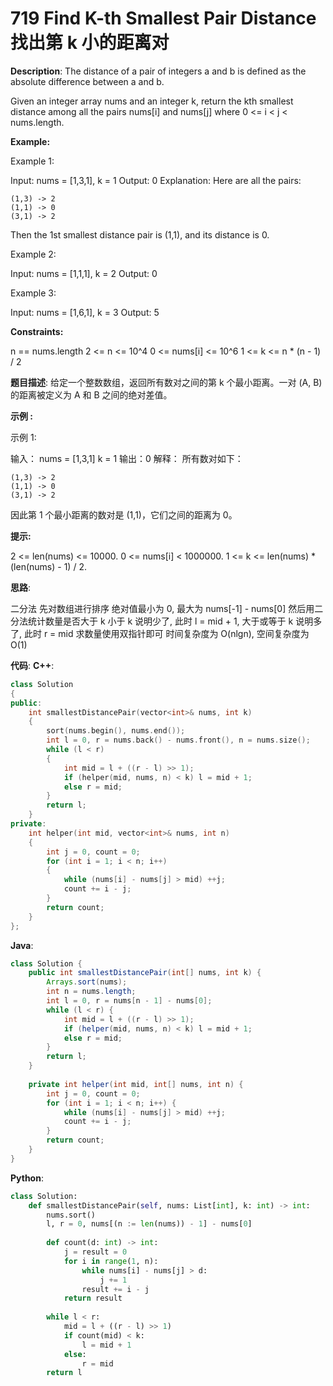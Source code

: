 # 719 Find K-th Smallest Pair Distance 找出第 k 小的距离对

__Description__:
The distance of a pair of integers a and b is defined as the absolute difference between a and b.

Given an integer array nums and an integer k, return the kth smallest distance among all the pairs nums[i] and nums[j] where 0 <= i < j < nums.length.

__Example:__

Example 1:

Input: nums = [1,3,1], k = 1
Output: 0
Explanation: Here are all the pairs:

```text
(1,3) -> 2
(1,1) -> 0
(3,1) -> 2
```

Then the 1st smallest distance pair is (1,1), and its distance is 0.

Example 2:

Input: nums = [1,1,1], k = 2
Output: 0

Example 3:

Input: nums = [1,6,1], k = 3
Output: 5

__Constraints:__

n == nums.length
2 <= n <= 10^4
0 <= nums[i] <= 10^6
1 <= k <= n * (n - 1) / 2

__题目描述__:
给定一个整数数组，返回所有数对之间的第 k 个最小距离。一对 (A, B) 的距离被定义为 A 和 B 之间的绝对差值。

__示例 :__

示例 1:

输入：
nums = [1,3,1]
k = 1
输出：0
解释：
所有数对如下：

```text
(1,3) -> 2
(1,1) -> 0
(3,1) -> 2
```

因此第 1 个最小距离的数对是 (1,1)，它们之间的距离为 0。

__提示:__

2 <= len(nums) <= 10000.
0 <= nums[i] < 1000000.
1 <= k <= len(nums) * (len(nums) - 1) / 2.

__思路__:

二分法
先对数组进行排序
绝对值最小为 0, 最大为 nums[-1] - nums[0]
然后用二分法统计数量是否大于 k
小于 k 说明少了, 此时 l = mid + 1, 大于或等于 k 说明多了, 此时 r = mid
求数量使用双指针即可
时间复杂度为 O(nlgn), 空间复杂度为 O(1)

__代码__:
__C++__:

```C++
class Solution 
{
public:
    int smallestDistancePair(vector<int>& nums, int k) 
    {
        sort(nums.begin(), nums.end());
        int l = 0, r = nums.back() - nums.front(), n = nums.size();
        while (l < r) 
        {
            int mid = l + ((r - l) >> 1);
            if (helper(mid, nums, n) < k) l = mid + 1;
            else r = mid;
        }
        return l;
    }
private:
    int helper(int mid, vector<int>& nums, int n) 
    {
        int j = 0, count = 0;
        for (int i = 1; i < n; i++) 
        {
            while (nums[i] - nums[j] > mid) ++j;
            count += i - j;
        }
        return count;
    }
};
```

__Java__:

```Java
class Solution {
    public int smallestDistancePair(int[] nums, int k) {
        Arrays.sort(nums);
        int n = nums.length;
        int l = 0, r = nums[n - 1] - nums[0];
        while (l < r) {
            int mid = l + ((r - l) >> 1);
            if (helper(mid, nums, n) < k) l = mid + 1;
            else r = mid;
        }
        return l;
    }
    
    private int helper(int mid, int[] nums, int n) {
        int j = 0, count = 0;
        for (int i = 1; i < n; i++) {
            while (nums[i] - nums[j] > mid) ++j;
            count += i - j;
        }
        return count;
    }
}
```

__Python__:

```Python
class Solution:
    def smallestDistancePair(self, nums: List[int], k: int) -> int:
        nums.sort()
        l, r = 0, nums[(n := len(nums)) - 1] - nums[0]
        
        def count(d: int) -> int:
            j = result = 0
            for i in range(1, n):
                while nums[i] - nums[j] > d:
                    j += 1
                result += i - j
            return result
            
        while l < r:
            mid = l + ((r - l) >> 1)
            if count(mid) < k:
                l = mid + 1
            else:
                r = mid
        return l
```

